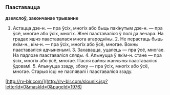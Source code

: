 ### Пааставацца
**дзеяслоў, закончанае трыванне**

1. Астацца дзе-н. — пра ўсіх, многіх або быць пакінутым дзе-н. — пра ўсё, многае або ўсіх, многіх. Жнеі пааставаліся ў полі да вечара. На градах яшчэ пааставалася многа агародніны. 2. Не перастаць быць якім-н., кім-н. — пра ўсіх, многіх або ўсё, многае. Вокны пааставаліся адчыненымі. 3. Захавацца, уцалець — пра ўсё, многае. На падлозе пааставаліся сляды. 4. Апынуцца ў якім-н. стане — пра ўсіх, многіх або ўсё, многае. Пасля вайны жанчыны пааставаліся ўдовамі. 5. Апынуцца ззаду, збоку — пра ўсіх, многіх або ўсё, многае. Старыя ісці не паспявалі і пааставаліся ззаду.

<a rel="author">[http://rv-blr.com/](http://rv-blr.com/slounik.jsp?letterId=0&maskId=0&pageId=1976)</a>
